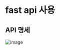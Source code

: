# fast api 사용
## API 명세

![image](https://github.com/KPMG-TOF/TOF-Back/assets/112956015/27de7075-74a6-498c-8434-a9b0b707c433)
